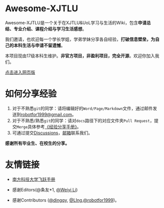 # Awesome-XJTLU

Awesome-XJTLU是一个关于在XJTLU&UoL学习与生活的Wiki，包含**申请总结、专业介绍、课程介绍与学习生活感想**。

我们邀请，也欢迎每一个学长学姐，学弟学妹分享各自经验，**打破信息壁垒，为自己的本科生活与申请不留遗憾**。

本项目现由17级本科生维护。**非官方项目，非盈利项目，完全开源**。欢迎你加入我们。

[点击进入网页版](https://robotfor1999.github.io/awesome-xjtlu/#/)

# 如何分享经验

1. 对于不熟悉`git`的同学：请将编辑好的`Word/Page/Markdown`文件，通过邮件发送到[robotfor1999@gmail.com](mailto:robotfor1999@gmail.com)。
2. 对于不熟悉/熟悉`git`的同学：请对`docs`路径下的对应文件夹`Pull Request`，提交`Merge`具体参考[《经验分享手册》](经验分享手册.md)。
3. 可通过提交[Discussions](https://github.com/robotfor1999/awesome-xjtlu/discussions)，[邮箱](mailto:robotfor1999@gmail.com)联系我们。

**感谢所有毕业生、在校生的分享。**

# 友情链接

- [南方科技大学飞跃手册](https://sustech-application.github.io/2020-Fall/#/)
- 感谢Editors(@条友*1, [@Weiyi Li](https://www.zhihu.com/people/li-wei-yi-86-54))

- 感谢Contributors ([@dingqy](https://github.com/dingqy), [@LIng](https://github.com/chongfengling),[@robotfor1999](https://github.com/robotfor1999))。

